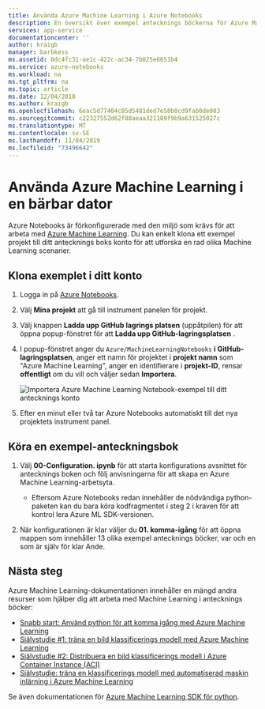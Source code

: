 ```yaml
---
title: Använda Azure Machine Learning i Azure Notebooks
description: En översikt över exempel antecknings böckerna för Azure Machine Learning som du kan använda med Azure Notebooks.
services: app-service
documentationcenter: ''
author: kraigb
manager: barbkess
ms.assetid: 0dc4fc31-ae1c-422c-ac34-7b025e6651b4
ms.service: azure-notebooks
ms.workload: na
ms.tgt_pltfrm: na
ms.topic: article
ms.date: 12/04/2018
ms.author: kraigb
ms.openlocfilehash: 6eac5d77404c85d5481ded7e58b0cd9fab0de083
ms.sourcegitcommit: c22327552d62f88aeaa321189f9b9a631525027c
ms.translationtype: MT
ms.contentlocale: sv-SE
ms.lasthandoff: 11/04/2019
ms.locfileid: "73496642"
---
```

# <a name="use-azure-machine-learning-in-a-notebook"></a>Använda Azure Machine Learning i en bärbar dator

Azure Notebooks är förkonfigurerade med den miljö som krävs för att arbeta med [Azure Machine Learning](/azure/machine-learning/service/). Du kan enkelt klona ett exempel projekt till ditt antecknings boks konto för att utforska en rad olika Machine Learning scenarier.

## <a name="clone-the-sample-into-your-account"></a>Klona exemplet i ditt konto

1. Logga in på [Azure Notebooks](https://notebooks.azure.com/).
1. Välj **Mina projekt** att gå till instrument panelen för projekt.
1. Välj knappen **Ladda upp GitHub lagrings platsen** (uppåtpilen) för att öppna popup-fönstret för att **Ladda upp GitHub-lagringsplatsen** .
1. I popup-fönstret anger du `Azure/MachineLearningNotebooks` **i GitHub-lagringsplatsen**, anger ett namn för projektet i **projekt namn** som "Azure Machine Learning", anger en identifierare i **projekt-ID**, rensar **offentligt** om du vill och väljer sedan **Importera**.

    ![Importera Azure Machine Learning Notebook-exempel till ditt antecknings konto](media/azureml-import-project.png)

1. Efter en minut eller två tar Azure Notebooks automatiskt till det nya projektets instrument panel.

## <a name="run-a-sample-notebook"></a>Köra en exempel-anteckningsbok

1. Välj **00-Configuration. ipynb** för att starta konfigurations avsnittet för antecknings boken och följ anvisningarna för att skapa en Azure Machine Learning-arbetsyta.

    - Eftersom Azure Notebooks redan innehåller de nödvändiga python-paketen kan du bara köra kodfragmentet i steg 2 i kraven för att kontrol lera Azure ML SDK-versionen.

1. När konfigurationen är klar väljer du **01. komma-igång** för att öppna mappen som innehåller 13 olika exempel antecknings böcker, var och en som är själv för klar Ande.

## <a name="next-steps"></a>Nästa steg

Azure Machine Learning-dokumentationen innehåller en mängd andra resurser som hjälper dig att arbeta med Machine Learning i antecknings böcker:

- [Snabb start: Använd python för att komma igång med Azure Machine Learning](https://docs.microsoft.com/azure/machine-learning/service/quickstart-create-workspace-with-python)
- [Självstudie #1: träna en bild klassificerings modell med Azure Machine Learning](https://docs.microsoft.com/azure/machine-learning/service/tutorial-train-models-with-aml)
- [Självstudie #2: Distribuera en bild klassificerings modell i Azure Container Instance (ACI)](https://docs.microsoft.com/azure/machine-learning/service/tutorial-deploy-models-with-aml)
- [Självstudie: träna en klassificerings modell med automatiserad maskin inlärning i Azure Machine Learning](https://docs.microsoft.com/azure/machine-learning/service/tutorial-auto-train-models)

Se även dokumentationen för [Azure Machine Learning SDK för python](https://docs.microsoft.com/python/api/overview/azure/ml/intro?view=azure-ml-py).
